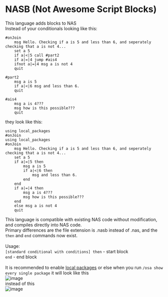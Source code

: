 # NASB (Not Awesome Script Blocks)
This language adds blocks to NAS\
Instead of your conditionals looking like this:
```
#onJoin
    msg Hello. Checking if a is 5 and less than 6, and seperately checking that a is not 4...
    set a 5
    if a|<|5 call #part2
	if a|=|4 jump #ais4
	ifnot a|=|4 msg a is not 4
    quit

#part2
    msg a is 5
    if a|<|6 msg and less than 6.
    quit

#ais4
    msg a is 4???
    msg how is this possible???
    quit
```
they look like this:
```
using local_packages
#onJoin
using local_packages
#onJoin
    msg Hello. Checking if a is 5 and less than 6, and seperately checking that a is not 4...
    set a 5
    if a|=|5 then
        msg a is 5
        if a|<|6 then
            msg and less than 6.
        end
    end
	if a|=|4 then
        msg a is 4???
        msg how is this possible???
    end
	else msg a is not 4
	quit
```
This language is compatible with existing NAS code without modification, and compiles directly into NAS code.\
Primary differences are the file extension is .nasb instead of .nas, and the `then` and `end` commands now exist.\
\
Usage:\
`[standard conditional with conditions] then` - start block\
`end` - end block\
\
It is recommended to enable [local packages](https://notawesome.cc/docs/nas/documentation.nas#:~:text=using%20local_packages%0A)
or else when you run `/osa show every single package` it will look like this\
![image](https://github.com/user-attachments/assets/ac798989-fb83-4ae4-a7f0-655684a6aeaa)\
instead of this\
![image](https://github.com/user-attachments/assets/41d0ae2c-12b0-4c45-8b6a-7fb0611a7fdb)



